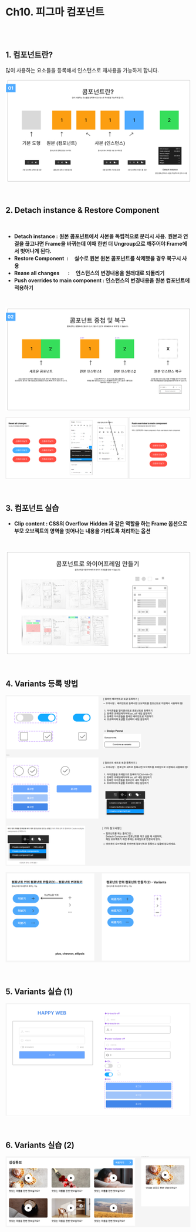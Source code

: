 # Ch10. 피그마 컴포넌트

<br>
<br>

## 1. 컴포넌트란?

많이 사용하는 요소들을 등록해서 인스턴스로 재사용을 가능하게 합니다.

![](Files/image%2074.png)  

<br>  

## 2\. Detach instance & Restore Component

<br>

- **Detach instance :** **원본 콤포넌트에서 사본을 독립적으로 분리시 사용.** **원본과 연결을 끊고나면 Frame을 바뀌는데 이때 한번 더 Ungroup으로 깨주어야 Frame에서 벗어나게 된다.**
- **Restore Component  :     실수로 원본 원본 콤포넌트를 삭제했을 경우 복구시 사용**
- **Rease all changes       :     인스턴스의 변경내용을 원래대로 되돌리기**
- **Push overrides to main component : 인스턴스의 변경내용을 원본 컴포넌트에 적용하기**

<br>

![](Files/image%2075.png)  

![](Files/image%2076.png)  

<br>

## 3. 컴포넌트 실습

- **Clip content : CSS의 Overflow Hidden 과 같은 역할을 하는 Frame 옵션으로 부모 오브젝트의 영역을 벗어나는 내용을 가리도록 처리하는 옵션**

<br>

![](Files/image%2077.png)  
  
<br>

## 4. Variants 등록 방법

![](Files/image%2078.png)  

![](Files/image%2079.png)  

<br>

## 5. Variants 실습 (1)

![](Files/image%2080.png)  

<br>

## 6. Variants 실습 (2)  

![](Files/image%2081.png)